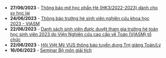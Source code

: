  - **27/06/2023** - [Thông báo mở học phần Hè (HK3/2022-2023) dành cho sv học lại](https://math.hcmus.edu.vn//tin-tức/tin-giáo-vụ/767-thông-báo-mở-học-phần-hè-hk3-2022-2023-dành-cho-sv-học-lại)
 - **24/06/2023** - [Thông báo trường hè sinh viên nghiên cứu khoa học 2023 - VIASM](https://math.hcmus.edu.vn//tin-tức/tin-nghiên-cứu/766-thông-báo-trường-hè-sinh-viên-nghiên-cứu-khoa-học-2023)
 - **22/06/2023** - [Danh sách sinh viên được duyệt tham gia trường hè toán học sinh viên 2023 do Viện Nghiên cứu cao cấp về Toán (VIASM) tổ chức](https://math.hcmus.edu.vn//tin-tức/tin-nghiên-cứu/764-danh-sách-sinh-viên-đăng-kí-tham-gia-trường-hè-toán-học-sinh-viên-2023)
 - **22/06/2023** - [Hội Việt Mỹ VUS thông báo tuyển dụng Trợ giảng Toán/Lý](https://math.hcmus.edu.vn//tin-tức/tin-học-bổng-việc-làm/763-hội-việt-mỹ-vus-thông-báo-tuyển-dụng-trợ-giảng-toán-lý)
 - **16/06/2023** - [Seminar Bộ môn giải tích](https://math.hcmus.edu.vn//tin-tức/tin-nghiên-cứu/765-seminar-bộ-môn-giải-tích-2)
